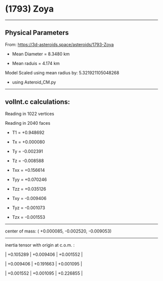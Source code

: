 # (1793) Zoya


---
Physical Parameters
---

From: https://3d-asteroids.space/asteroids/1793-Zoya 

- Mean Diameter = 8.3480 km

- Mean raduis = 4.174 km

Model Scaled using mean radius by:  5.321921105048268

 - using Asteroid_CM.py

---
volInt.c calculations:
---

Reading in 1022 vertices

Reading in 2040 faces

- T1 =              +0.948692

- Tx =              +0.000080
- Ty =              -0.002391
- Tz =              -0.008588

- Txx =             +0.156614
- Tyy =             +0.070246
- Tzz =             +0.035126

- Txy =             -0.009406
- Tyz =             -0.001073
- Tzx =             -0.001553

---

center of mass:  (   +0.000085,   -0.002520,   -0.009053)

---

inertia tensor with origin at c.o.m. :

|  +0.105289    |    +0.009406    |    +0.001552  |

|  +0.009406    |    +0.191663    |    +0.001095  |

|  +0.001552    |    +0.001095    |    +0.226855  |